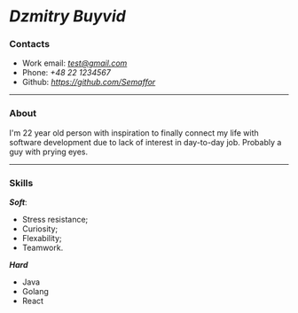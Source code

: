 # *Dzmitry Buyvid*


### Contacts

- Work email: *test@gmail.com*
- Phone: *+48 22 1234567*
- Github: *https://github.com/Semaffor*

---

### About

I'm 22 year old person with inspiration to finally connect my life with software development due to lack of interest in day-to-day job. Probably a guy with prying eyes.

---

### Skills

***Soft***:

  +  Stress resistance;
  +  Сuriosity;
  +  Flexability;
  +  Teamwork.

***Hard***

  + Java
  + Golang
  + React